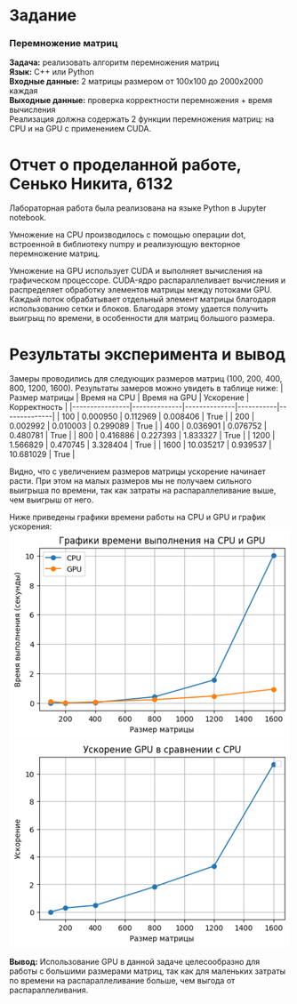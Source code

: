 # Задание
### Перемножение матриц
**Задача:** реализовать алгоритм перемножения матриц  
**Язык:** C++ или Python  
**Входные данные:** 2 матрицы размером от 100х100 до 2000х2000 каждая  
**Выходные данные:** проверка корректности перемножения + время вычисления  
Реализация должна содержать 2 функции перемножения матриц: на CPU и на GPU с
применением CUDA.

# Отчет о проделанной работе, Сенько Никита, 6132
Лабораторная работа была реализована на языке Python в Jupyter notebook.

Умножение на CPU производилось с помощью операции dot, встроенной в библиотеку numpy и реализующую векторное перемножение матриц.

Умножение на GPU использует CUDA и выполняет вычисления на графическом процессоре. CUDA-ядро распараллеливает вычисления и распределяет обработку элементов матрицы между потоками GPU. Каждый поток обрабатывает отдельный элемент матрицы благодаря использованию сетки и блоков. Благодаря этому удается получить выигрыщ по времени, в особенности для матриц большого размера. 

# Результаты эксперимента и вывод
Замеры проводились для следующих размеров матриц (100, 200, 400, 800, 1200, 1600). Результаты замеров можно увидеть в таблице ниже:
| Размер матрицы | Время на CPU | Время на GPU | Ускорение | Корректность | 
|----------------|--------------|--------------|-----------|--------------|
| 100            | 0.000950     | 0.112969     | 0.008406  | True |
| 200            | 0.002992     | 0.010003     | 0.299089  | True |
| 400            | 0.036901     | 0.076752     | 0.480781  | True |
| 800            | 0.416886     | 0.227393     | 1.833327  | True |
| 1200           | 1.566829     | 0.470745     | 3.328404  | True |
| 1600           | 10.035217    | 0.939537     | 10.681029 | True |

Видно, что с увеличением размеров матрицы ускорение начинает расти. При этом на малых размеров мы не получаем сильного выигрыша по времени, так как затраты на распараллеливание выше, чем выигрыш от него.

Ниже приведены графики времени работы на CPU и GPU и график ускорения:
![image](Время.png)
![image](Ускорение.png)

**Вывод:** Использование GPU в данной задаче целесообразно для работы с большими размерами матриц, так как для маленьких затраты по времени на распараллеливание больше, чем выгода от распараллеливания.

